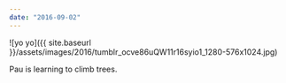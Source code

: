 ```yaml
---
date: "2016-09-02"
---
```


![yo yo]({{ site.baseurl }}/assets/images/2016/tumblr_ocve86uQW11r16syio1_1280-576x1024.jpg)

Pau is learning to climb trees.

